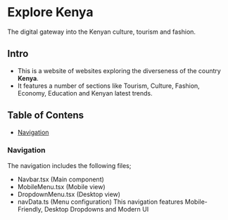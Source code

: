 # Explore Kenya
The digital gateway into the Kenyan culture, tourism and fashion.

## Intro
- This is a website of websites exploring the diverseness of the country **Kenya**.
- It features a number of sections like Tourism, Culture, Fashion, Economy, Education and Kenyan latest trends.

## Table of Contens
- [Navigation](#navigation)

### Navigation
The navigation includes the following files;
- Navbar.tsx (Main component)
- MobileMenu.tsx (Mobile view)
- DropdownMenu.tsx (Desktop view)
- navData.ts (Menu configuration)
This navigation features Mobile-Friendly, Desktop Dropdowns and Modern UI

 
